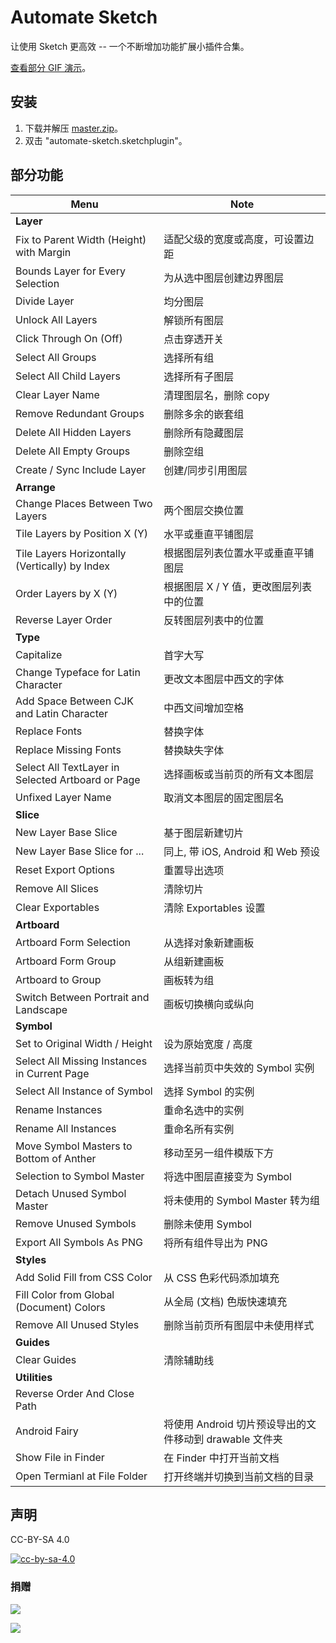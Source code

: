 # Automate Sketch

让使用 Sketch 更高效 -- 一个不断增加功能扩展小插件合集。

[查看部分 GIF 演示](http://ashung.github.io/Automate-Sketch/)。

## 安装

1. 下载并解压 [master.zip](https://github.com/Ashung/Automate-Sketch/archive/master.zip)。
2. 双击 "automate-sketch.sketchplugin"。

## 部分功能

| Menu                                     | Note                                  |
| ---------------------------------------- | ------------------------------------- |
| **Layer**                                |                                       |
| Fix to Parent Width (Height) with Margin | 适配父级的宽度或高度，可设置边距                      |
| Bounds Layer for Every Selection         | 为从选中图层创建边界图层                          |
| Divide Layer                             | 均分图层                                  |
| Unlock All Layers                        | 解锁所有图层                                |
| Click Through On (Off)                   | 点击穿透开关                                |
| Select All Groups                        | 选择所有组                                 |
| Select All Child Layers                  | 选择所有子图层                               |
| Clear Layer Name                         | 清理图层名，删除 copy                         |
| Remove Redundant Groups                  | 删除多余的嵌套组                              |
| Delete All Hidden Layers                 | 删除所有隐藏图层                              |
| Delete All Empty Groups                  | 删除空组                                  |
| Create / Sync Include Layer              | 创建/同步引用图层                             |
| **Arrange**                              |                                       |
| Change Places Between Two Layers         | 两个图层交换位置                              |
| Tile Layers by Position X (Y)            | 水平或垂直平铺图层                             |
| Tile Layers Horizontally (Vertically) by Index | 根据图层列表位置水平或垂直平铺图层                     |
| Order Layers by X (Y)                    | 根据图层 X / Y 值，更改图层列表中的位置               |
| Reverse Layer Order                      | 反转图层列表中的位置                            |
| **Type**                                 |                                       |
| Capitalize                               | 首字大写                                  |
| Change Typeface for Latin Character      | 更改文本图层中西文的字体                          |
| Add Space Between CJK and Latin Character | 中西文间增加空格                              |
| Replace Fonts                            | 替换字体                                  |
| Replace Missing Fonts                    | 替换缺失字体                                |
| Select All TextLayer in Selected Artboard or Page | 选择画板或当前页的所有文本图层                       |
| Unfixed Layer Name                       | 取消文本图层的固定图层名                          |
| **Slice**                                |                                       |
| New Layer Base Slice                     | 基于图层新建切片                              |
| New Layer Base Slice for ...             | 同上, 带 iOS, Android 和 Web 预设           |
| Reset Export Options                     | 重置导出选项                                |
| Remove All Slices                        | 清除切片                                  |
| Clear Exportables                        | 清除 Exportables 设置                     |
| **Artboard**                             |                                       |
| Artboard Form Selection                  | 从选择对象新建画板                             |
| Artboard Form Group                      | 从组新建画板                                |
| Artboard to Group                        | 画板转为组                                 |
| Switch Between Portrait and Landscape    | 画板切换横向或纵向                             |
| **Symbol**                               |                                       |
| Set to Original Width / Height           | 设为原始宽度 / 高度                           |
| Select All Missing Instances in Current Page | 选择当前页中失效的 Symbol 实例                   |
| Select All Instance of Symbol            | 选择 Symbol 的实例                         |
| Rename Instances                         | 重命名选中的实例                              |
| Rename All Instances                     | 重命名所有实例                               |
| Move Symbol Masters to Bottom of Anther  | 移动至另一组件模版下方                           |
| Selection to Symbol Master               | 将选中图层直接变为 Symbol                      |
| Detach Unused Symbol Master              | 将未使用的 Symbol Master 转为组               |
| Remove Unused Symbols                    | 删除未使用 Symbol                          |
| Export All Symbols As PNG                | 将所有组件导出为 PNG                          |
| **Styles**                               |                                       |
| Add Solid Fill from CSS Color            | 从 CSS 色彩代码添加填充                        |
| Fill Color from Global (Document) Colors | 从全局 (文档) 色版快速填充                       |
| Remove All Unused Styles                 | 删除当前页所有图层中未使用样式                       |
| **Guides**                               |                                       |
| Clear Guides                             | 清除辅助线                                 |
| **Utilities**                            |                                       |
| Reverse Order And Close Path             |                                       |
| Android Fairy                            | 将使用 Android 切片预设导出的文件移动到 drawable 文件夹 |
| Show File in Finder                      | 在 Finder 中打开当前文档                      |
| Open Termianl at File Folder             | 打开终端并切换到当前文档的目录                       |

## 声明

CC-BY-SA 4.0

[![cc-by-sa-4.0](https://i.creativecommons.org/l/by-sa/4.0/80x15.png)](http://creativecommons.org/licenses/by-sa/4.0/)

### 捐赠

![](http://ashung.github.io/Automate-Sketch/css/donate_wechat_rmb_10.png)

![](http://ashung.github.io/Automate-Sketch/css/donate_alipay_rmb_10.png)
